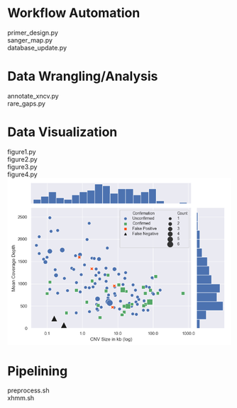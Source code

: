 # Workflow Automation
primer_design.py  
sanger_map.py  
database_update.py  

# Data Wrangling/Analysis
annotate_xncv.py  
rare_gaps.py  

# Data Visualization
figure1.py  
figure2.py  
figure3.py  
figure4.py  
![Alt text](/figure4.png?raw=true "Title")

# Pipelining
preprocess.sh  
xhmm.sh  
